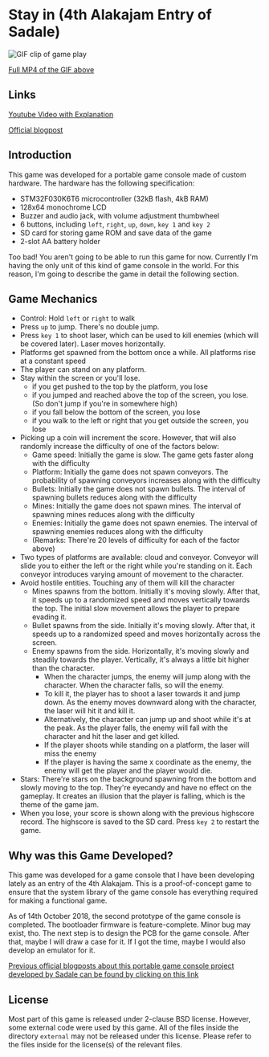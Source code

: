 # Stay in (4th Alakajam Entry of Sadale)

![GIF clip of game play](https://secret.sadale.net/blog-assets/stayIn/gameplay.gif)

[Full MP4 of the GIF above](https://secret.sadale.net/blog-assets/stayIn/gameplay.mp4)

## Links

[Youtube Video with Explanation](https://www.youtube.com/watch?v=akU4QzDVMiQ)

[Official blogpost](https://sadale.net/57/)

## Introduction

This game was developed for a portable game console made of custom hardware. The hardware has the following specification:

* STM32F030K6T6 microcontroller (32kB flash, 4kB RAM)
* 128x64 monochrome LCD
* Buzzer and audio jack, with volume adjustment thumbwheel
* 6 buttons, including `left`, `right`, `up`, `down`, `key 1` and `key 2`
* SD card for storing game ROM and save data of the game
* 2-slot AA battery holder

Too bad! You aren't going to be able to run this game for now. Currently I'm having the only unit of this kind of game console in the world. For this reason, I'm going to describe the game in detail the following section.

## Game Mechanics

* Control: Hold `left` or `right` to walk
* Press `up` to jump. There's no double jump.
* Press `key 1` to shoot laser, which can be used to kill enemies (which will be covered later). Laser moves horizontally.
* Platforms get spawned from the bottom once a while. All platforms rise at a constant speed
* The player can stand on any platform.
* Stay within the screen or you'll lose.
	* if you get pushed to the top by the platform, you lose
	* if you jumped and reached above the top of the screen, you lose. (So don't jump if you're in somewhere high)
	* if you fall below the bottom of the screen, you lose
	* if you walk to the left or right that you get	 outside the screen, you lose
* Picking up a coin will increment the score. However, that will also randomly increase the difficulty of one of the factors below:
	* Game speed: Initially the game is slow. The game gets faster along with the difficulty
	* Platform: Initially the game does not spawn conveyors. The probability of spawning conveyors increases along with the difficulty
	* Bullets: Initially the game does not spawn bullets. The interval of spawning bullets reduces along with the difficulty
	* Mines: Initially the game does not spawn mines. The interval of spawning mines reduces along with the difficulty
	* Enemies: Initially the game does not spawn enemies. The interval of spawning enemies reduces along with the difficulty
	* (Remarks: There're 20 levels of difficulty for each of the factor above)
* Two types of platforms are available: cloud and conveyor. Conveyor will slide you to either the left or the right while you're standing on it. Each conveyor introduces varying amount of movement to the character.
* Avoid hostile entities. Touching any of them will kill the character
	* Mines spawns from the bottom. Initially it's moving slowly. After that, it speeds up to a randomized speed and moves vertically towards the top. The initial slow movement allows the player to prepare evading it.
	* Bullet spawns from the side. Initially it's moving slowly. After that, it speeds up to a randomized speed and moves horizontally across the screen.
	* Enemy spawns from the side. Horizontally, it's moving slowly and steadily towards the player. Vertically, it's always a little bit higher than the character.
		* When the character jumps, the enemy will jump along with the character. When the character falls, so will the enemy.
		* To kill it, the player has to shoot a laser towards it and jump down. As the enemy moves downward along with the character, the laser will hit it and kill it.
		* Alternatively, the character can jump up and shoot while it's at the peak. As the player falls, the enemy will fall with the character and hit the laser and get killed.
		* If the player shoots while standing on a platform, the laser will miss the enemy
		* If the player is having the same x coordinate as the enemy, the enemy will get the player and the player would die.
* Stars: There're stars on the background spawning from the bottom and slowly moving to the top. They're eyecandy and have no effect on the gameplay. It creates an illusion that the player is falling, which is the theme of the game jam.
* When you lose, your score is shown along with the previous highscore record. The highscore is saved to the SD card. Press `key 2` to restart the game.

## Why was this Game Developed?

This game was developed for a game console that I have been developing lately as an entry of the 4th Alakajam. This is a proof-of-concept game to ensure that the system library of the game console has everything required for making a functional game.

As of 14th October 2018, the second prototype of the game console is completed. The bootloader firmware is feature-complete. Minor bug may exist, tho. The next step is to design the PCB for the game console. After that, maybe I will draw a case for it. If I got the time, maybe I would also develop an emulator for it.

[Previous official blogposts about this portable game console project developed by Sadale can be found by clicking on this link](https://sadale.net/Portable%20Game%20Console/)

## License

Most part of this game is released under 2-clause BSD license. However, some external code were used by this game. All of the files inside the directory `external` may not be released under this license. Please refer to the files inside for the license(s) of the relevant files.
